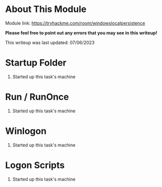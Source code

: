 # About This Module
Module link: https://tryhackme.com/room/windowslocalpersistence

**Please feel free to point out any errors that you may see in this writeup!**

This writeup was last updated: 07/06/2023

# Startup Folder
1. Started up this task's machine

# Run / RunOnce
1. Started up this task's machine

# Winlogon
1. Started up this task's machine

# Logon Scripts
1. Started up this task's machine
